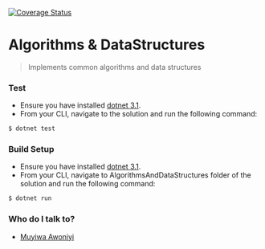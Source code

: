 [![Coverage Status](https://coveralls.io/repos/github/awoniyimuyiwa/muyiwa_algorithms_and_data_structures/badge.svg?branch=master)](https://coveralls.io/github/awoniyimuyiwa/muyiwa_algorithms_and_data_structures?branch=master)
# Algorithms & DataStructures

> Implements common algorithms and data structures

### Test ###

* Ensure you have installed [dotnet 3.1](https://dotnet.microsoft.com/download/dotnet-core/3.1).
* From your CLI, navigate to the solution and run the following command:

```bash
$ dotnet test
```

### Build Setup ###

* Ensure you have installed [dotnet 3.1](https://dotnet.microsoft.com/download/dotnet-core/3.1).
* From your CLI, navigate to AlgorithmsAndDataStructures folder of the solution and run the following command:

```bash
$ dotnet run
```

### Who do I talk to? ###

*  [Muyiwa Awoniyi](mailto:muyiwaawoniyi@yahoo.com)